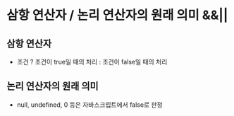 # 삼항 연산자 / 논리 연산자의 원래 의미 &&||

## 삼항 연산자

* 조건 ? 조건이 true일 때의 처리 : 조건이 false일 때의 처리



## 논리 연산자의 원래 의미

* null, undefined, 0 등은 자바스크립트에서 false로 판정

